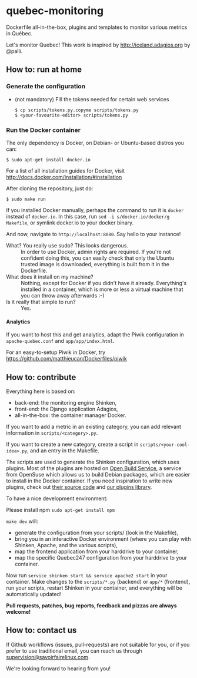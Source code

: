 quebec-monitoring
=================

Dockerfile all-in-the-box, plugins and templates to monitor various metrics in Québec.

Let's monitor Quebec! This work is inspired by
http://iceland.adagios.org by @palli.


## How to: run at home

### Generate the configuration

* (not mandatory) Fill the tokens needed for certain web services

  ```
  $ cp scripts/tokens.py.copyme scripts/tokens.py
  $ <your-favourite-editor> scripts/tokens.py
  ```

### Run the Docker container

The only dependency is Docker, on Debian- or Ubuntu-based distros you
can:
```
$ sudo apt-get install docker.io
```
For a list of all installation guides for Docker, visit
http://docs.docker.com/installation/#installation

After cloning the repository, just do:
```
$ sudo make run
```

If you installed Docker manually, perhaps the command to run it is
`docker` instead of `docker.io`. In this case, run `sed -i
s/docker.io/docker/g Makefile`, or symlink docker.io to your docker
binary.

And now, navigate to `http://localhost:8080`. Say hello to your instance!

<dl>
  <dt>What? You really use sudo? This looks dangerous.</dt>
  <dd>In order to use Docker, admin rights are required. If you're not
  confident doing this, you can easily check that only the Ubuntu trusted image is
  downloaded, everything is built from it in the Dockerfile.</dd>
  
  <dt>What does it install on my machine?</dt>
  <dd>Nothing, except for Docker if you didn't have it
  already. Everything's installed in a container, which is more or
  less a virtual machine that you can throw away afterwards :-)</dd>

  <dt>Is it really that simple to run?</dt>
  <dd>Yes.</dd>
</dl>


#### Analytics

If you want to host this and get analytics, adapt the Piwik
configuration in `apache-quebec.conf` and `app/app/index.html`.

For an easy-to-setup Piwik in Docker, try
https://github.com/matthieucan/Dockerfiles/piwik


## How to: contribute

Everything here is based on:
* back-end: the monitoring engine Shinken,
* front-end: the Django application Adagios,
* all-in-the-box: the container manager Docker.

If you want to add a metric in an existing category, you can add
relevant information in `scripts/<category>.py`.

If you want to create a new category, create a script in
`scripts/<your-cool-idea>.py`, and an entry in the Makefile.

The scripts are used to generate the Shinken configuration, which uses
plugins. Most of the plugins are hosted on
[Open Build Service](https://build.opensuse.org/project/show/home:sfl-monitoring:monitoring-tools),
a service from OpenSuse which allows us to build Debian packages,
which are easier to install in the Docker container. If you need
inspiration to write new plugins, check out
[their source code](https://github.com/savoirfairelinux/monitoring-tools/tree/master/plugins)
and
[our plugins library](https://github.com/savoirfairelinux/monitoring-tools#create-a-plugin).

To have a nice development environment:

Please install npm
`sudo apt-get install npm`

`make dev` will:
* generate the configuration from your scripts/ (look in the Makefile),
* bring you in an interactive Docker environment (where you can play with Shinken,
Apache, and the various scripts),
* map the frontend application from your harddrive to your container,
* map the specific Quebec247 configuration from your harddrive to your container.

Now run `service shinken start && service apache2 start` in your
container. Make changes to the `scripts/*.py` (backend) or `app/*`
(frontend), run your scripts, restart Shinken in your container, and everything
will be automatically updated!

__Pull requests, patches, bug reports, feedback and pizzas are always
welcome!__

## How to: contact us

If Github workflows (issues, pull-requests) are not suitable for you,
or if you prefer to use traditional email, you can reach us through
[supervision@savoirfairelinux.com](mailto:supervision@savoirfairelinux.com "Say hi!").

We're looking forward to hearing from you!
